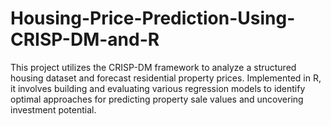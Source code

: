 # Housing-Price-Prediction-Using-CRISP-DM-and-R
This project utilizes the CRISP-DM framework to analyze a structured housing dataset and forecast residential property prices. Implemented in R, it involves building and evaluating various regression models to identify optimal approaches for predicting property sale values and uncovering investment potential.
